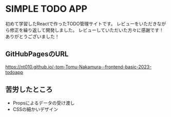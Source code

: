 # SIMPLE TODO APP

初めて学習したReactで作ったTODO管理サイトです。
レビューをいただきながら修正を繰り返して開発しました。
レビューしていただいた方々に感謝です！ありがとうございました！

## GitHubPagesのURL

https://nt010.github.io/-tom-Tomu-Nakamura--frontend-basic-2023-todoapp

## 苦労したところ

- Propsによるデータの受け渡し
- CSSの細かいデザイン

